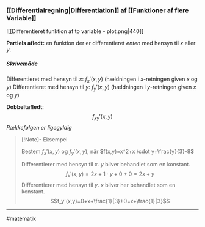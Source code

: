 ### [[Differentialregning|Differentiation]] af [[Funktioner af flere Variable]]
![[Differentieret funktion af to variable - plot.png|440]]

**Partiels afledt:** en funktion der er differentieret *enten* med hensyn til $x$ eller $y$.

##### Skrivemåde
Differentieret med hensyn til $x$: $f_x'(x,y)$ (hældningen i $x$-retningen given $x$ og $y$)
Differentieret med hensyn til $y$: $f_y'(x,y)$ (hældningen i $y$-retningen given $x$ og $y$)

**Dobbeltafledt**:
$$f_{xy}'(x,y)$$
*Rækkefølgen er ligegyldig*



>[!Note]- Eksempel
>
>Bestem $f_x'(x,y)$ og $f_y'(x,y)$, når $f(x,y)=x^2+x \cdot y+\frac{y}{3}-8$ 
>
>Differentierer med hensyn til $x$. $y$ bliver behandlet som en konstant.
>$$f_x'(x,y)=2x+1 \cdot y+ 0 + 0 = 2x+y$$
>Differentierer med hensyn til $y$. $x$ bliver her behandlet som en konstant.
>$$f_y'(x,y)=0+x+\frac{1}{3}+0=x+\frac{1}{3}$$
>
>

---
#matematik